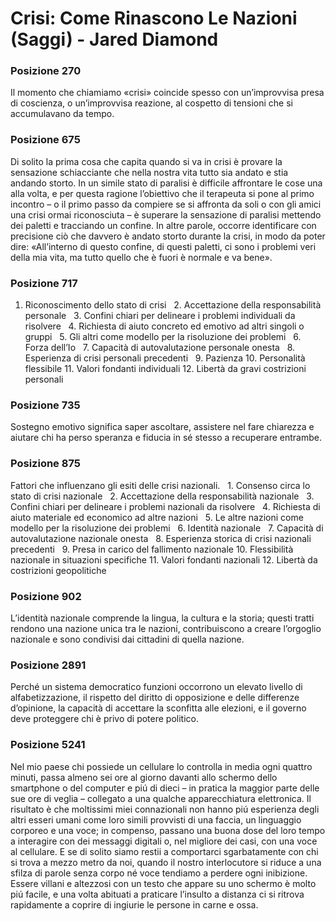 # Crisi: Come Rinascono Le Nazioni (Saggi) - Jared Diamond
### Posizione 270
Il momento che chiamiamo «crisi» coincide spesso con un’improvvisa presa di coscienza, o un’improvvisa reazione, al cospetto di tensioni che si accumulavano da tempo.

### Posizione 675
Di solito la prima cosa che capita quando si va in crisi è provare la sensazione schiacciante che nella nostra vita tutto sia andato e stia andando storto. In un simile stato di paralisi è difficile affrontare le cose una alla volta, e per questa ragione l’obiettivo che il terapeuta si pone al primo incontro – o il primo passo da compiere se si affronta da soli o con gli amici una crisi ormai riconosciuta – è superare la sensazione di paralisi mettendo dei paletti e tracciando un confine. In altre parole, occorre identificare con precisione ciò che davvero è andato storto durante la crisi, in modo da poter dire: «All’interno di questo confine, di questi paletti, ci sono i problemi veri della mia vita, ma tutto quello che è fuori è normale e va bene».

### Posizione 717
1. Riconoscimento dello stato di crisi   2. Accettazione della responsabilità personale   3. Confini chiari per delineare i problemi individuali da risolvere   4. Richiesta di aiuto concreto ed emotivo ad altri singoli o gruppi   5. Gli altri come modello per la risoluzione dei problemi   6. Forza dell’Io   7. Capacità di autovalutazione personale onesta   8. Esperienza di crisi personali precedenti   9. Pazienza 10. Personalità flessibile 11. Valori fondanti individuali 12. Libertà da gravi costrizioni personali

### Posizione 735
Sostegno emotivo significa saper ascoltare, assistere nel fare chiarezza e aiutare chi ha perso speranza e fiducia in sé stesso a recuperare entrambe.

### Posizione 875
Fattori che influenzano gli esiti delle crisi nazionali.   1. Consenso circa lo stato di crisi nazionale   2. Accettazione della responsabilità nazionale   3. Confini chiari per delineare i problemi nazionali da risolvere   4. Richiesta di aiuto materiale ed economico ad altre nazioni   5. Le altre nazioni come modello per la risoluzione dei problemi   6. Identità nazionale   7. Capacità di autovalutazione nazionale onesta   8. Esperienza storica di crisi nazionali precedenti   9. Presa in carico del fallimento nazionale 10. Flessibilità nazionale in situazioni specifiche 11. Valori fondanti nazionali 12. Libertà da costrizioni geopolitiche

### Posizione 902
L’identità nazionale comprende la lingua, la cultura e la storia; questi tratti rendono una nazione unica tra le nazioni, contribuiscono a creare l’orgoglio nazionale e sono condivisi dai cittadini di quella nazione.

### Posizione 2891
Perché un sistema democratico funzioni occorrono un elevato livello di alfabetizzazione, il rispetto del diritto di opposizione e delle differenze d’opinione, la capacità di accettare la sconfitta alle elezioni, e il governo deve proteggere chi è privo di potere politico.

### Posizione 5241
Nel mio paese chi possiede un cellulare lo controlla in media ogni quattro minuti, passa almeno sei ore al giorno davanti allo schermo dello smartphone o del computer e piú di dieci – in pratica la maggior parte delle sue ore di veglia – collegato a una qualche apparecchiatura elettronica. Il risultato è che moltissimi miei connazionali non hanno piú esperienza degli altri esseri umani come loro simili provvisti di una faccia, un linguaggio corporeo e una voce; in compenso, passano una buona dose del loro tempo a interagire con dei messaggi digitali o, nel migliore dei casi, con una voce al cellulare. E se di solito siamo restii a comportarci sgarbatamente con chi si trova a mezzo metro da noi, quando il nostro interlocutore si riduce a una sfilza di parole senza corpo né voce tendiamo a perdere ogni inibizione. Essere villani e altezzosi con un testo che appare su uno schermo è molto piú facile, e una volta abituati a praticare l’insulto a distanza ci si ritrova rapidamente a coprire di ingiurie le persone in carne e ossa.

